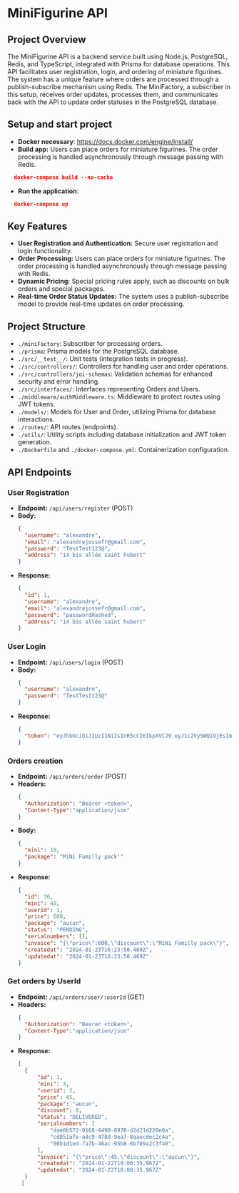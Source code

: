 # MiniFigurine API

## Project Overview
The MiniFigurine API is a backend service built using Node.js, PostgreSQL, Redis, and TypeScript, integrated with Prisma for database operations. This API facilitates user registration, login, and ordering of miniature figurines. The system has a unique feature where orders are processed through a publish-subscribe mechanism using Redis. The MiniFactory, a subscriber in this setup, receives order updates, processes them, and communicates back with the API to update order statuses in the PostgreSQL database.

## Setup and start project
- **Docker necessary**: https://docs.docker.com/engine/install/
- **Build app:** Users can place orders for miniature figurines. The order processing is handled asynchronously through message passing with Redis.
```json
  docker-compose build --no-cache
```
- **Run the application**:
```json
  docker-compose up
```

## Key Features
- **User Registration and Authentication:** Secure user registration and login functionality.
- **Order Processing:** Users can place orders for miniature figurines. The order processing is handled asynchronously through message passing with Redis.
- **Dynamic Pricing:** Special pricing rules apply, such as discounts on bulk orders and special packages.
- **Real-time Order Status Updates:** The system uses a publish-subscribe model to provide real-time updates on order processing.

## Project Structure
- `./miniFactory`: Subscriber for processing orders.
- `./prisma`: Prisma models for the PostgreSQL database.
- `./src/__test__/`: Unit tests (integration tests in progress).
- `./src/controllers/`: Controllers for handling user and order operations.
- `./src/controllers/joi-schemas`: Validation schemas for enhanced security and error handling.
- `./src/interfaces/`: Interfaces representing Orders and Users.
- `./middleware/authMiddleware.ts`: Middleware to protect routes using JWT tokens.
- `./models/`: Models for User and Order, utilizing Prisma for database interactions.
- `./routes/`: API routes (endpoints).
- `./utils/`: Utility scripts including database initialization and JWT token generation.
- `./Dockerfile` and `./docker-compose.yml`: Containerization configuration.

## API Endpoints

### User Registration
- **Endpoint:** `/api/users/register` (POST)
- **Body:**
  ```json
  {
    "username": "alexandre",
    "email": "alexandrejossefr@gmail.com",
    "password": "TestTest123@",
    "address": "14 bis allée saint hubert"
  }
- **Response:**
  ```json
  {
    "id": 1,
    "username": "alexandre",
    "email": "alexandrejossefr@gmail.com",
    "password": "passwordHashed",
    "address": "14 bis allée saint hubert"
  }
  ```
### User Login
- **Endpoint:** `/api/users/login` (POST)
- **Body:**
  ```json
  {
    "username": "alexandre",
    "password": "TestTest123@"
  }
  ```
- **Response:**
  ```json
  {
    "token": "eyJhbGciOiJIUzI1NiIsInR5cCI6IkpXVCJ9.eyJ1c2VySWQiOjEsImlhdCI6MTcwNjAyNjAyMiwiZXhwIjoxNzA2MDI5NjIyfQ.sXUh024InxcgTSoWf-XyHaLoDWXWNzLthFG1uyMuLTs",
  }
  ```
### Orders creation
- **Endpoint:** `/api/orders/order` (POST)
- **Headers:**
  ```json
  {
    "Authorization": "Bearer <token>",
    "Content-Type":"application/json"
  }
  ```
- **Body:**
  ```json
  {
    "mini": 10,
    "package": "MiNi Familly pack'"
  }
  ```
- **Response:**
  ```json
  {
    "id": 36,
    "mini": 40,
    "userid": 1,
    "price": 600,
    "package": "aucun",
    "status": "PENDING",
    "serialnumbers": [],
    "invoice": "{\"price\":600,\"discount\":\"MiNi Familly pack\"}",
    "createdat": "2024-01-23T16:23:50.469Z",
    "updatedat": "2024-01-23T16:23:50.469Z"
  }
  ```
### Get orders by UserId
- **Endpoint:** `/api/orders/user/:userId` (GET)
- **Headers:**
  ```json
  {
    "Authorization": "Bearer <token>",
    "Content-Type":"application/json"
  }
  ```
- **Response:**
  ```json
  [
    {
        "id": 1,
        "mini": 3,
        "userid": 2,
        "price": 45,
        "package": "aucun",
        "discount": 0,
        "status": "DELIVERED",
        "serialnumbers": [
            "dae0b572-0168-4490-8978-d2d21d220e0a",
            "cd851afe-a4c9-478d-9ea7-8aaecdec2c4a",
            "00b1d1ed-7a7b-46ac-95b8-6bf09a2c3f40",
        ],
        "invoice": "{\"price\":45,\"discount\":\"aucun\"}",
        "createdat": "2024-01-22T18:00:35.967Z",
        "updatedat": "2024-01-22T18:00:35.967Z"
    }
   ]
  ```
